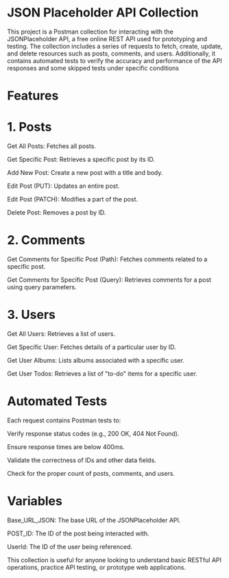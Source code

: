# JSON Placeholder API Collection

This project is a Postman collection for interacting with the JSONPlaceholder API, a free online REST API used for prototyping and testing. The collection includes a series of requests to fetch, create, update, and delete resources such as posts, comments, and users. Additionally, it contains automated tests to verify the accuracy and performance of the API responses and some skipped tests under specific conditions

# Features

# 1. Posts

Get All Posts: Fetches all posts.

Get Specific Post: Retrieves a specific post by its ID.

Add New Post: Create a new post with a title and body.

Edit Post (PUT): Updates an entire post.

Edit Post (PATCH): Modifies a part of the post.

Delete Post: Removes a post by ID.

# 2. Comments

Get Comments for Specific Post (Path): Fetches comments related to a specific post.

Get Comments for Specific Post (Query): Retrieves comments for a post using query parameters.


# 3. Users

Get All Users: Retrieves a list of users.

Get Specific User: Fetches details of a particular user by ID.

Get User Albums: Lists albums associated with a specific user.

Get User Todos: Retrieves a list of "to-do" items for a specific user.

# Automated Tests

Each request contains Postman tests to:

Verify response status codes (e.g., 200 OK, 404 Not Found).

Ensure response times are below 400ms.

Validate the correctness of IDs and other data fields.

Check for the proper count of posts, comments, and users.

# Variables

Base_URL_JSON: The base URL of the JSONPlaceholder API.

POST_ID: The ID of the post being interacted with.

UserId: The ID of the user being referenced.

This collection is useful for anyone looking to understand basic RESTful API operations, practice API testing, or prototype web applications.

